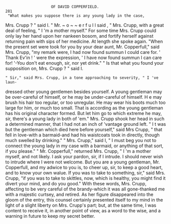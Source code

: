                         OF DAVID COPPERFIELD.                           281
     "What makes you suppose there is any young lady in the case,
  Mrs. Crupp ? " said I.
     " Mr. ~ o ~ ~ e r f u l l said
                               , " Mrs. Crupp, with a great deal of feeling,
  " I 'm a mother myself."
    For some time Mrs. Crupp could only lay her hand upon her nankeen
 bosom, and fortify herself against returning pain with sips of her medicine.
 At length she spoke again.
     "When the present set were took for you by your dear aunt, Mr.
 Copperfull," said Mrs. Crupp, "my remark were, I had now found
 summun I could care for. ' Thank Ev'in ! ' were the expression, ' I have
 now found summun I can care for! '-You           don't eat enough, sir, nor
 yet drink."
    " Is that what you found your supposition on, Mrs. Crupp ? " said I.

    " Sir," said Mrs. Crupp, in a tone approaching to severity, " I 've laun-
 dressed other young gentlemen besides yourself. A young gentleman
 may be over-careful of himself, or he may be under-careful of himself. H e
 may brush his hair too regular, or too unregular. He may wear his boots
 much too large for him, or much too small. That is according as the
young gentleman has his original character formed. But let him go to
 which extreme he may, sir, there's a young lady in both of 'em."
    Mrs. Crupp shook her head in such a determined manner, that I had
 not an inch of 'vantage ground left.
    " I t was but the gentleman which died here before yourself," said
 Mrs Crupp, " that fell in love-with a barmaid-and had his waistcoats
 took in directly, though much swelled by drinking."
    " Mrs. Crupp," said I, " I must beg you not to connect the young lady
 in my case with a barmaid, or anything of that sort, if you please."
     " Mr. Copperfull," returned Mrs. Crupp, " I 'm a mother myself, and
 not likely. I ask your pardon, sir, if I intrude. I should never wish to
intrude where I were not welcome. But you are a young gentleman,
 Mr. Copperfull, and my adwice to you is, to cheer up, sir, to keep a good
heart, and to know your own walue. If you was to take to something,
sir," said Mrs. Crupp, "if you was to take to skittles, now, which is
healthy, you might find it divert your mind, and do you good."
    With these words, Mrs. Crupp, affecting to be very careful of the
brandy-which it was all gone-thanked me with a majestic curtsey,
and retired. As her figure disappeared into the gloom of the entry,
this counsel certainly presented itself to my mind in the light of a slight
liberty on Mrs. Crupp's part; but, at the same time, I was content to
receive it, in another point of view, as a word to the wise, and a warning
in future to keep my secret better.

